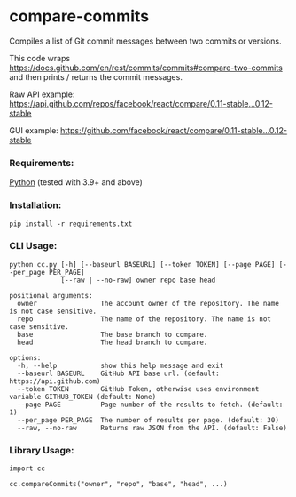 # compare-commits
Compiles a list of Git commit messages between two commits or versions.

This code wraps https://docs.github.com/en/rest/commits/commits#compare-two-commits and then prints / returns the commit messages.

Raw API example: https://api.github.com/repos/facebook/react/compare/0.11-stable...0.12-stable

GUI example: https://github.com/facebook/react/compare/0.11-stable...0.12-stable

### Requirements:
[Python](https://www.python.org) (tested with 3.9+ and above)

### Installation:
    pip install -r requirements.txt

### CLI Usage:
~~~
python cc.py [-h] [--baseurl BASEURL] [--token TOKEN] [--page PAGE] [--per_page PER_PAGE]
             [--raw | --no-raw] owner repo base head

positional arguments:
  owner                The account owner of the repository. The name is not case sensitive.
  repo                 The name of the repository. The name is not case sensitive.
  base                 The base branch to compare.
  head                 The head branch to compare.

options:
  -h, --help           show this help message and exit
  --baseurl BASEURL    GitHub API base url. (default: https://api.github.com)
  --token TOKEN        GitHub Token, otherwise uses environment variable GITHUB_TOKEN (default: None)
  --page PAGE          Page number of the results to fetch. (default: 1)
  --per_page PER_PAGE  The number of results per page. (default: 30)
  --raw, --no-raw      Returns raw JSON from the API. (default: False)
~~~

### Library Usage:
~~~
import cc

cc.compareCommits("owner", "repo", "base", "head", ...)
~~~
